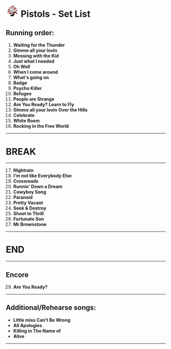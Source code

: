 # <img src="logo.jpg" alt="Metal Horns" width="8%" height="8%" title="logo"> Pistols - Set List 

## Running order:
1. **Waiting for the Thunder**
2. **Gimme all your lovin**
3. **Messing with the Kid**
4. **Just what I needed**
5. **Oh Well**
6. **When I come around**
7. **What's going on**
8. **Badge**
9. **Psycho Killer** 
10. **Refugee**
11. **People are Strange**
12. **Are You Ready?** **Learn to Fly** 
13. **Gimme all your lovin** **Over the Hills**
14. **Celebrate**
15. **White Room** 
16. **Rocking in the Free World**

---

# BREAK

---

17. **Nightrain** 
18. **I'm not like Everybody Else**
19. **Crossroads**
20. **Runnin' Down a Dream** 
21. **Cowyboy Song** 
22. **Paranoid**
23. **Pretty Vacant** 
24. **Seek & Destroy** 
25. **Shoot to Thrill**
26. **Fortunate Son** 
27. **Mr Brownstone**

---

# END

---

## Encore
29. **Are You Ready?**
---

## Additional/Rehearse songs:
- **Little miss Can't Be Wrong**
- **All Apologies**
- **Killing in The Name of**
- **Alive**

---
